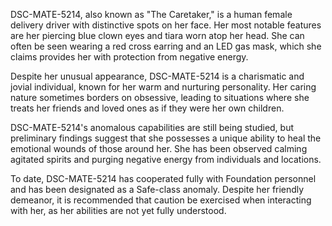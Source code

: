 DSC-MATE-5214, also known as "The Caretaker," is a human female delivery driver with distinctive spots on her face. Her most notable features are her piercing blue clown eyes and tiara worn atop her head. She can often be seen wearing a red cross earring and an LED gas mask, which she claims provides her with protection from negative energy.

Despite her unusual appearance, DSC-MATE-5214 is a charismatic and jovial individual, known for her warm and nurturing personality. Her caring nature sometimes borders on obsessive, leading to situations where she treats her friends and loved ones as if they were her own children.

DSC-MATE-5214's anomalous capabilities are still being studied, but preliminary findings suggest that she possesses a unique ability to heal the emotional wounds of those around her. She has been observed calming agitated spirits and purging negative energy from individuals and locations.

To date, DSC-MATE-5214 has cooperated fully with Foundation personnel and has been designated as a Safe-class anomaly. Despite her friendly demeanor, it is recommended that caution be exercised when interacting with her, as her abilities are not yet fully understood.